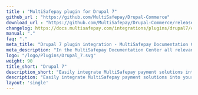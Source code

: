 ```yaml
---
title : "MultiSafepay plugin for Drupal 7"
github_url : "https://github.com/MultiSafepay/Drupal-Commerce"
download_url : "https://github.com/MultiSafepay/Drupal-Commerce/releases/download/2.2.0/Plugin_Drupal_2.2.0.zip"
changelog: https://docs.multisafepay.com/integrations/plugins/drupal7/changelog/
manual: "."
faq: "."
meta_title: "Drupal 7 plugin integration - MultiSafepay Documentation Center"
meta_description: "In the MultiSafepay Documentation Center all relevant information regarding our Plugins and API. As well as Support pages for Payment Method, Tools and General Questions. You can also find the contact details of our Support Team and Integration Team."
logo: "/logo/Plugins/Drupal_7.svg"
weight: 90
title_short: "Drupal 7"
description_short: "Easily integrate MultiSafepay payment solutions into your Drupal 7 webshop with the free plugin."
description: "Easily integrate MultiSafepay payment solutions into your Drupal 7 webshop with the free plugin."
layout: 'single'
---
```

